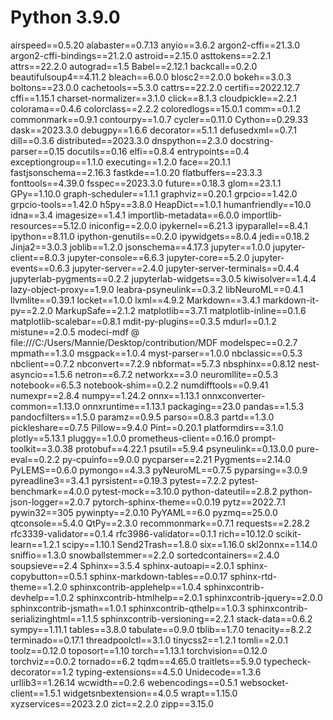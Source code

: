 # Python 3.9.0

airspeed==0.5.20
alabaster==0.7.13
anyio==3.6.2
argon2-cffi==21.3.0
argon2-cffi-bindings==21.2.0
astroid==2.15.0
asttokens==2.2.1
attrs==22.2.0
autograd==1.5
Babel==2.12.1
backcall==0.2.0
beautifulsoup4==4.11.2
bleach==6.0.0
blosc2==2.0.0
bokeh==3.0.3
boltons==23.0.0
cachetools==5.3.0
cattrs==22.2.0
certifi==2022.12.7
cffi==1.15.1
charset-normalizer==3.1.0
click==8.1.3
cloudpickle==2.2.1
colorama==0.4.6
colorclass==2.2.2
coloredlogs==15.0.1
comm==0.1.2
commonmark==0.9.1
contourpy==1.0.7
cycler==0.11.0
Cython==0.29.33
dask==2023.3.0
debugpy==1.6.6
decorator==5.1.1
defusedxml==0.7.1
dill==0.3.6
distributed==2023.3.0
dnspython==2.3.0
docstring-parser==0.15
docutils==0.16
elfi==0.8.4
entrypoints==0.4
exceptiongroup==1.1.0
executing==1.2.0
face==20.1.1
fastjsonschema==2.16.3
fastkde==1.0.20
flatbuffers==23.3.3
fonttools==4.39.0
fsspec==2023.3.0
future==0.18.3
glom==23.1.1
GPy==1.10.0
graph-scheduler==1.1.1
graphviz==0.20.1
grpcio==1.42.0
grpcio-tools==1.42.0
h5py==3.8.0
HeapDict==1.0.1
humanfriendly==10.0
idna==3.4
imagesize==1.4.1
importlib-metadata==6.0.0
importlib-resources==5.12.0
iniconfig==2.0.0
ipykernel==6.21.3
ipyparallel==8.4.1
ipython==8.11.0
ipython-genutils==0.2.0
ipywidgets==8.0.4
jedi==0.18.2
Jinja2==3.0.3
joblib==1.2.0
jsonschema==4.17.3
jupyter==1.0.0
jupyter-client==8.0.3
jupyter-console==6.6.3
jupyter-core==5.2.0
jupyter-events==0.6.3
jupyter-server==2.4.0
jupyter-server-terminals==0.4.4
jupyterlab-pygments==0.2.2
jupyterlab-widgets==3.0.5
kiwisolver==1.4.4
lazy-object-proxy==1.9.0
leabra-psyneulink==0.3.2
libNeuroML==0.4.1
llvmlite==0.39.1
locket==1.0.0
lxml==4.9.2
Markdown==3.4.1
markdown-it-py==2.2.0
MarkupSafe==2.1.2
matplotlib==3.7.1
matplotlib-inline==0.1.6
matplotlib-scalebar==0.8.1
mdit-py-plugins==0.3.5
mdurl==0.1.2
mistune==2.0.5
modeci-mdf @ file:///C:/Users/Mannie/Desktop/contribution/MDF
modelspec==0.2.7
mpmath==1.3.0
msgpack==1.0.4
myst-parser==1.0.0
nbclassic==0.5.3
nbclient==0.7.2
nbconvert==7.2.9
nbformat==5.7.3
nbsphinx==0.8.12
nest-asyncio==1.5.6
netron==6.7.2
networkx==3.0
neuromllite==0.5.3
notebook==6.5.3
notebook-shim==0.2.2
numdifftools==0.9.41
numexpr==2.8.4
numpy==1.24.2
onnx==1.13.1
onnxconverter-common==1.13.0
onnxruntime==1.13.1
packaging==23.0
pandas==1.5.3
pandocfilters==1.5.0
paramz==0.9.5
parso==0.8.3
partd==1.3.0
pickleshare==0.7.5
Pillow==9.4.0
Pint==0.20.1
platformdirs==3.1.0
plotly==5.13.1
pluggy==1.0.0
prometheus-client==0.16.0
prompt-toolkit==3.0.38
protobuf==4.22.1
psutil==5.9.4
psyneulink==0.13.0.0
pure-eval==0.2.2
py-cpuinfo==9.0.0
pycparser==2.21
Pygments==2.14.0
PyLEMS==0.6.0
pymongo==4.3.3
pyNeuroML==0.7.5
pyparsing==3.0.9
pyreadline3==3.4.1
pyrsistent==0.19.3
pytest==7.2.2
pytest-benchmark==4.0.0
pytest-mock==3.10.0
python-dateutil==2.8.2
python-json-logger==2.0.7
pytorch-sphinx-theme==0.0.19
pytz==2022.7.1
pywin32==305
pywinpty==2.0.10
PyYAML==6.0
pyzmq==25.0.0
qtconsole==5.4.0
QtPy==2.3.0
recommonmark==0.7.1
requests==2.28.2
rfc3339-validator==0.1.4
rfc3986-validator==0.1.1
rich==10.12.0
scikit-learn==1.2.1
scipy==1.10.1
Send2Trash==1.8.0
six==1.16.0
skl2onnx==1.14.0
sniffio==1.3.0
snowballstemmer==2.2.0
sortedcontainers==2.4.0
soupsieve==2.4
Sphinx==3.5.4
sphinx-autoapi==2.0.1
sphinx-copybutton==0.5.1
sphinx-markdown-tables==0.0.17
sphinx-rtd-theme==1.2.0
sphinxcontrib-applehelp==1.0.4
sphinxcontrib-devhelp==1.0.2
sphinxcontrib-htmlhelp==2.0.1
sphinxcontrib-jquery==2.0.0
sphinxcontrib-jsmath==1.0.1
sphinxcontrib-qthelp==1.0.3
sphinxcontrib-serializinghtml==1.1.5
sphinxcontrib-versioning==2.2.1
stack-data==0.6.2
sympy==1.11.1
tables==3.8.0
tabulate==0.9.0
tblib==1.7.0
tenacity==8.2.2
terminado==0.17.1
threadpoolctl==3.1.0
tinycss2==1.2.1
tomli==2.0.1
toolz==0.12.0
toposort==1.10
torch==1.13.1
torchvision==0.12.0
torchviz==0.0.2
tornado==6.2
tqdm==4.65.0
traitlets==5.9.0
typecheck-decorator==1.2
typing-extensions==4.5.0
Unidecode==1.3.6
urllib3==1.26.14
wcwidth==0.2.6
webencodings==0.5.1
websocket-client==1.5.1
widgetsnbextension==4.0.5
wrapt==1.15.0
xyzservices==2023.2.0
zict==2.2.0
zipp==3.15.0
